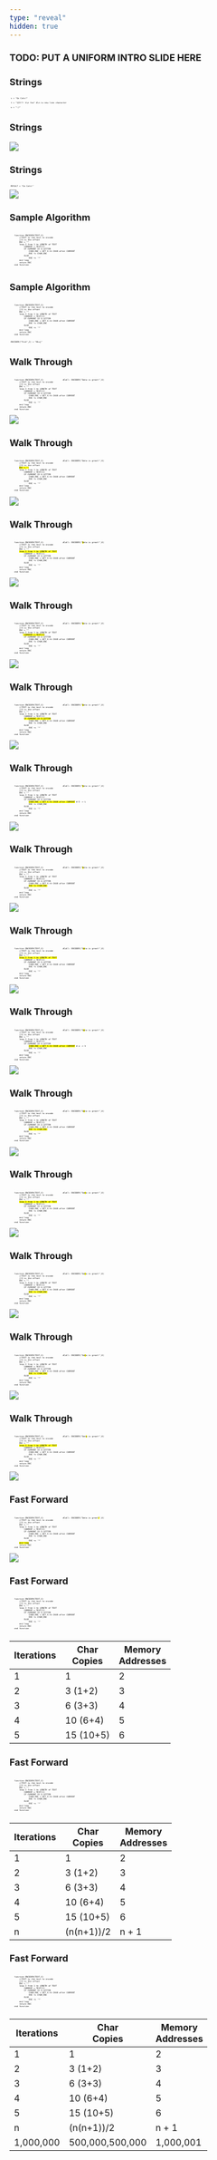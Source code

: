 ```yaml
---
type: "reveal"
hidden: true
---
```


<section>
<h3> TODO: PUT A UNIFORM INTRO SLIDE HERE </h3>
</section>

<section>
<h3> Strings </h3>
<pre class="" style="font-size: .3em"><code class="python"> s = "Go Cats!"</code></pre>
<pre class="" style="font-size: .3em"><code class="python"> t = "123!?~ k\n foo" #\n is new line character</code></pre>
<pre class="" style="font-size: .3em"><code class="python"> u = ":)"</code></pre>
</section>

<section>
<h3> Strings </h3>
<img class="stretch plain" src="/images/315Basic.png">
</section>

<section>
<h3> Strings </h3>
<pre class="" style="font-size: .3em"><code class="python"> RESULT = "Go Cats!"</code></pre>
<img class="stretch plain" src="/images/315Basic.png">
</section>



<section>
	<h3>Sample Algorithm</h3>
    <pre class="" style="font-size: .3em"><code class="python">
    function ENCODER(TEXT,X)
        //TEXT is the text to encode
        //X is the offset
        ENC = ""
        loop I from 1 to LENGTH of TEXT
            CURRENT = TEXT[I]
            IF CURRENT IS A LETTER
                CHAR_ENC = GET X-th CHAR after CURRENT
                ENC += CHAR_ENC
            ELSE
                ENC += '*'
        end loop
        return ENC
    end function
 </code></pre>
</section>

<section>
	<h3>Sample Algorithm</h3>
    <pre class="" style="font-size: .3em"><code class="python">
    function ENCODER(TEXT,X)
        //TEXT is the text to encode
        //X is the offset
        ENC = ""
        loop I from 1 to LENGTH of TEXT
            CURRENT = TEXT[I]
            IF CURRENT IS A LETTER
                CHAR_ENC = GET X-th CHAR after CURRENT
                ENC += CHAR_ENC
            ELSE
                ENC += '*'
        end loop
        return ENC
    end function
 </code></pre>
 <pre class="" style="font-size: .3em"><code class="python"> ENCODER("Fish",2) = "Hkuj"</code></pre>
</section>


<section>
	<h3>Walk Through</h3>
    <pre class="" style="font-size: .3em"><code class="python">
    function ENCODER(TEXT,X)                #Call: ENCODER("Data is great!",8)
        //TEXT is the text to encode
        //X is the offset
        ENC = ""
        loop I from 1 to LENGTH of TEXT
            CURRENT = TEXT[I]
            IF CURRENT IS A LETTER
                CHAR_ENC = GET X-th CHAR after CURRENT
                ENC += CHAR_ENC
            ELSE
                ENC += '*'
        end loop
        return ENC
    end function
 </code></pre>
 	<img class="stretch plain" src="/images/315mem_map.png">
</section>

<section>
	<h3>Walk Through</h3>
    <pre class="" style="font-size: .3em"><code class="python">
    function ENCODER(TEXT,X)                #Call: ENCODER("Data is great!",8)
        //TEXT is the text to encode
        //X is the offset
        <mark>ENC = ""</mark>
        loop I from 1 to LENGTH of TEXT
            CURRENT = TEXT[I]
            IF CURRENT IS A LETTER
                CHAR_ENC = GET X-th CHAR after CURRENT
                ENC += CHAR_ENC
            ELSE
                ENC += '*'
        end loop
        return ENC
    end function
 </code></pre>
 	<img class="stretch plain" src="/images/315mem_map1.png">
</section>

<section>
	<h3>Walk Through</h3>
    <pre class="" style="font-size: .3em"><code class="python">
    function ENCODER(TEXT,X)                #Call: ENCODER("<mark>D</mark>ata is great!",8)
        //TEXT is the text to encode
        //X is the offset
        ENC = ""
        <mark>loop I from 1 to LENGTH of TEXT</mark>
            CURRENT = TEXT[I]
            IF CURRENT IS A LETTER
                CHAR_ENC = GET X-th CHAR after CURRENT
                ENC += CHAR_ENC
            ELSE
                ENC += '*'
        end loop
        return ENC
    end function
 </code></pre>
 	<img class="stretch plain" src="/images/315mem_map1.png">
</section>

<section>
	<h3>Walk Through</h3>
    <pre class="" style="font-size: .3em"><code class="python">
    function ENCODER(TEXT,X)                #Call: ENCODER("<mark>D</mark>ata is great!",8)
        //TEXT is the text to encode
        //X is the offset
        ENC = ""
        loop I from 1 to LENGTH of TEXT
           <mark> CURRENT = TEXT[I]</mark>
            IF CURRENT IS A LETTER
                CHAR_ENC = GET X-th CHAR after CURRENT
                ENC += CHAR_ENC
            ELSE
                ENC += '*'
        end loop
        return ENC
    end function
 </code></pre>
 	<img class="stretch plain" src="/images/315mem_map1.png">
</section>

<section>
	<h3>Walk Through</h3>
    <pre class="" style="font-size: .3em"><code class="python">
    function ENCODER(TEXT,X)                #Call: ENCODER("<mark>D</mark>ata is great!",8)
        //TEXT is the text to encode
        //X is the offset
        ENC = ""
        loop I from 1 to LENGTH of TEXT
            CURRENT = TEXT[I]
            <mark>IF CURRENT IS A LETTER</mark>
                CHAR_ENC = GET X-th CHAR after CURRENT
                ENC += CHAR_ENC
            ELSE
                ENC += '*'
        end loop
        return ENC
    end function
 </code></pre>
 	<img class="stretch plain" src="/images/315mem_map1.png">
</section>

<section>
	<h3>Walk Through</h3>
    <pre class="" style="font-size: .3em"><code class="python">
    function ENCODER(TEXT,X)                #Call: ENCODER("<mark>D</mark>ata is great!",8)
        //TEXT is the text to encode
        //X is the offset
        ENC = ""
        loop I from 1 to LENGTH of TEXT
            CURRENT = TEXT[I]
            IF CURRENT IS A LETTER
                <mark>CHAR_ENC = GET X-th CHAR after CURRENT</mark> # D -> L
                ENC += CHAR_ENC
            ELSE
                ENC += '*'
        end loop
        return ENC
    end function
 </code></pre>
 	<img class="stretch plain" src="/images/315mem_map1.png">
</section>

<section>
	<h3>Walk Through</h3>
    <pre class="" style="font-size: .3em"><code class="python">
    function ENCODER(TEXT,X)                #Call: ENCODER("<mark>D</mark>ata is great!",8)
        //TEXT is the text to encode
        //X is the offset
        ENC = ""
        loop I from 1 to LENGTH of TEXT
            CURRENT = TEXT[I]
            IF CURRENT IS A LETTER
                CHAR_ENC = GET X-th CHAR after CURRENT
                <mark>ENC += CHAR_ENC</mark>
            ELSE
                ENC += '*'
        end loop
        return ENC
    end function
 </code></pre>
 	<img class="stretch plain" src="/images/315mem_map2.png">
</section>

<section>
	<h3>Walk Through</h3>
    <pre class="" style="font-size: .3em"><code class="python">
    function ENCODER(TEXT,X)                #Call: ENCODER("D<mark>a</mark>ta is great!",8)
        //TEXT is the text to encode
        //X is the offset
        ENC = ""
        <mark>loop I from 1 to LENGTH of TEXT</mark>
            CURRENT = TEXT[I]
            IF CURRENT IS A LETTER
                CHAR_ENC = GET X-th CHAR after CURRENT
                ENC += CHAR_ENC
            ELSE
                ENC += '*'
        end loop
        return ENC
    end function
 </code></pre>
 	<img class="stretch plain" src="/images/315mem_map2.png">
</section>

<section>
	<h3>Walk Through</h3>
    <pre class="" style="font-size: .3em"><code class="python">
    function ENCODER(TEXT,X)                #Call: ENCODER("D<mark>a</mark>ta is great!",8)
        //TEXT is the text to encode
        //X is the offset
        ENC = ""
        loop I from 1 to LENGTH of TEXT
            CURRENT = TEXT[I]
            IF CURRENT IS A LETTER
                <mark>CHAR_ENC = GET X-th CHAR after CURRENT</mark> # a -> h
                ENC += CHAR_ENC
            ELSE
                ENC += '*'
        end loop
        return ENC
    end function
 </code></pre>
 	<img class="stretch plain" src="/images/315mem_map2.png">
</section>

<section>
	<h3>Walk Through</h3>
    <pre class="" style="font-size: .3em"><code class="python">
    function ENCODER(TEXT,X)                #Call: ENCODER("D<mark>a</mark>ta is great!",8)
        //TEXT is the text to encode
        //X is the offset
        ENC = ""
        loop I from 1 to LENGTH of TEXT
            CURRENT = TEXT[I]
            IF CURRENT IS A LETTER
                CHAR_ENC = GET X-th CHAR after CURRENT
                <mark>ENC += CHAR_ENC</mark>
            ELSE
                ENC += '*'
        end loop
        return ENC
    end function
 </code></pre>
 	<img class="stretch plain" src="/images/315mem_map3.png">
</section>

<section>
	<h3>Walk Through</h3>
    <pre class="" style="font-size: .3em"><code class="python">
    function ENCODER(TEXT,X)                #Call: ENCODER("Da<mark>t</mark>a is great!",8)
        //TEXT is the text to encode
        //X is the offset
        ENC = ""
        <mark>loop I from 1 to LENGTH of TEXT</mark>
            CURRENT = TEXT[I]
            IF CURRENT IS A LETTER
                CHAR_ENC = GET X-th CHAR after CURRENT
                ENC += CHAR_ENC
            ELSE
                ENC += '*'
        end loop
        return ENC
    end function
 </code></pre>
 	<img class="stretch plain" src="/images/315mem_map3.png">
</section>

<section>
	<h3>Walk Through</h3>
    <pre class="" style="font-size: .3em"><code class="python">
    function ENCODER(TEXT,X)                #Call: ENCODER("Da<mark>t</mark>a is great!",8)
        //TEXT is the text to encode
        //X is the offset
        ENC = ""
        loop I from 1 to LENGTH of TEXT
            CURRENT = TEXT[I]
            IF CURRENT IS A LETTER
                CHAR_ENC = GET X-th CHAR after CURRENT
                <mark>ENC += CHAR_ENC</mark>
            ELSE
                ENC += '*'
        end loop
        return ENC
    end function
 </code></pre>
 	<img class="stretch plain" src="/images/315mem_map3.png">
</section>

<section>
	<h3>Walk Through</h3>
    <pre class="" style="font-size: .3em"><code class="python">
    function ENCODER(TEXT,X)                #Call: ENCODER("Da<mark>t</mark>a is great!",8)
        //TEXT is the text to encode
        //X is the offset
        ENC = ""
        loop I from 1 to LENGTH of TEXT
            CURRENT = TEXT[I]
            IF CURRENT IS A LETTER
                CHAR_ENC = GET X-th CHAR after CURRENT
                <mark>ENC += CHAR_ENC</mark>
            ELSE
                ENC += '*'
        end loop
        return ENC
    end function
 </code></pre>
 	<img class="stretch plain" src="/images/315mem_map4.png">
</section>

<section>
	<h3>Walk Through</h3>
    <pre class="" style="font-size: .3em"><code class="python">
    function ENCODER(TEXT,X)                #Call: ENCODER("Dat<mark>a</mark> is great!",8)
        //TEXT is the text to encode
        //X is the offset
        ENC = ""
        <mark>loop I from 1 to LENGTH of TEXT</mark>
            CURRENT = TEXT[I]
            IF CURRENT IS A LETTER
                CHAR_ENC = GET X-th CHAR after CURRENT
                ENC += CHAR_ENC
            ELSE
                ENC += '*'
        end loop
        return ENC
    end function
 </code></pre>
 	<img class="stretch plain" src="/images/315mem_map4.png">
</section>

<section>
	<h3>Fast Forward</h3>
    <pre class="" style="font-size: .3em"><code class="python">
    function ENCODER(TEXT,X)                #Call: ENCODER("Data is great<mark>!</mark>",8)
        //TEXT is the text to encode
        //X is the offset
        ENC = ""
        loop I from 1 to LENGTH of TEXT
            CURRENT = TEXT[I]
            IF CURRENT IS A LETTER
                CHAR_ENC = GET X-th CHAR after CURRENT
                ENC += CHAR_ENC
            ELSE
                ENC += '*'
        <mark>end loop</mark>
        return ENC
    end function
 </code></pre>
 	<img class="stretch plain" src="/images/315mem_map5.png">
</section>

<section>
	<h3>Fast Forward</h3>
    <pre class="" style="font-size: .3em"><code class="python">
    function ENCODER(TEXT,X)
        //TEXT is the text to encode
        //X is the offset
        ENC = ""
        loop I from 1 to LENGTH of TEXT
            CURRENT = TEXT[I]
            IF CURRENT IS A LETTER
                CHAR_ENC = GET X-th CHAR after CURRENT
                ENC += CHAR_ENC
            ELSE
                ENC += '*'
        end loop
        return ENC
    end function
 </code></pre>

<small>

| Iterations | Char <br/>Copies | Memory <br/> Addresses |
| --- | --- | --- |
| 1 | 1 | 2 |
| 2 | 3 (1+2) | 3 |
| 3 | 6 (3+3) | 4 |
| 4 | 10 (6+4) | 5 |
| 5 | 15 (10+5) | 6 |

</small>
</section>

<section>
	<h3>Fast Forward</h3>
    <pre class="" style="font-size: .3em"><code class="python">
    function ENCODER(TEXT,X)
        //TEXT is the text to encode
        //X is the offset
        ENC = ""
        loop I from 1 to LENGTH of TEXT
            CURRENT = TEXT[I]
            IF CURRENT IS A LETTER
                CHAR_ENC = GET X-th CHAR after CURRENT
                ENC += CHAR_ENC
            ELSE
                ENC += '*'
        end loop
        return ENC
    end function
 </code></pre>

<small>

| Iterations | Char <br/>Copies | Memory <br/> Addresses |
| --- | --- | --- |
| 1 | 1 | 2 |
| 2 | 3 (1+2) | 3 |
| 3 | 6 (3+3) | 4 |
| 4 | 10 (6+4) | 5 |
| 5 | 15 (10+5) | 6 |
| n | (n(n+1))/2 | n + 1|


</small>
</section>

<section>
	<h3>Fast Forward</h3>
    <pre class="" style="font-size: .3em"><code class="python">
    function ENCODER(TEXT,X)
        //TEXT is the text to encode
        //X is the offset
        ENC = ""
        loop I from 1 to LENGTH of TEXT
            CURRENT = TEXT[I]
            IF CURRENT IS A LETTER
                CHAR_ENC = GET X-th CHAR after CURRENT
                ENC += CHAR_ENC
            ELSE
                ENC += '*'
        end loop
        return ENC
    end function
 </code></pre>

<small>

| Iterations | Char <br/>Copies | Memory <br/> Addresses |
| --- | --- | --- |
| 1 | 1 | 2 |
| 2 | 3 (1+2) | 3 |
| 3 | 6 (3+3) | 4 |
| 4 | 10 (6+4) | 5 |
| 5 | 15 (10+5) | 6 |
| n | (n(n+1))/2 | n + 1|
| 1,000,000 | 500,000,500,000 | 1,000,001|

</small>
</section>


